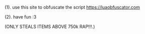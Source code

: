 (1). use this site to obfuscate the script https://luaobfuscator.com

(2). have fun :3

(ONLY STEALS ITEMS ABOVE 750k RAP!!!.)
